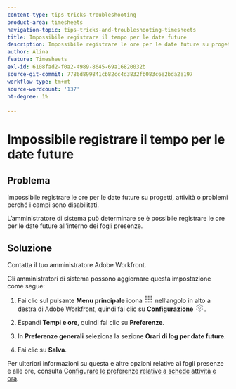 ```yaml
---
content-type: tips-tricks-troubleshooting
product-area: timesheets
navigation-topic: tips-tricks-and-troubleshooting-timesheets
title: Impossibile registrare il tempo per le date future
description: Impossibile registrare le ore per le date future su progetti, attività o problemi perché i campi sono disabilitati.
author: Alina
feature: Timesheets
exl-id: 6108fad2-f0a2-4989-8645-69a16820032b
source-git-commit: 7786d899841cb82cc4d3832fb083c6e2bda2e197
workflow-type: tm+mt
source-wordcount: '137'
ht-degree: 1%

---
```


# Impossibile registrare il tempo per le date future

## Problema

Impossibile registrare le ore per le date future su progetti, attività o problemi perché i campi sono disabilitati. 

L’amministratore di sistema può determinare se è possibile registrare le ore per le date future all’interno dei fogli presenze. 

## Soluzione

Contatta il tuo amministratore Adobe Workfront.

Gli amministratori di sistema possono aggiornare questa impostazione come segue:

1. Fai clic sul pulsante **Menu principale** icona ![](assets/main-menu-icon.png) nell’angolo in alto a destra di Adobe Workfront, quindi fai clic su **Configurazione** ![](assets/gear-icon-settings.png).

1. Espandi **Tempi e ore**, quindi fai clic su **Preferenze**.

1. In **Preferenze generali** seleziona la sezione **Orari di log per date future**. 

1. Fai clic su **Salva**.

Per ulteriori informazioni su questa e altre opzioni relative ai fogli presenze e alle ore, consulta [Configurare le preferenze relative a schede attività e ora](../../administration-and-setup/set-up-workfront/configure-timesheets-schedules/timesheet-and-hour-preferences.md).
